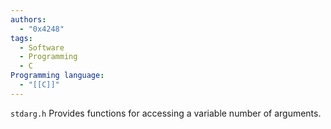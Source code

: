 ```yaml
---
authors:
  - "0x4248"
tags:
  - Software
  - Programming
  - C
Programming language:
  - "[[C]]"
---
```

`stdarg.h` Provides functions for accessing a variable number of arguments.